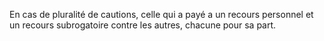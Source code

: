 En cas de pluralité de cautions, celle qui a payé a un recours personnel et un recours subrogatoire contre les autres, chacune pour sa part.

